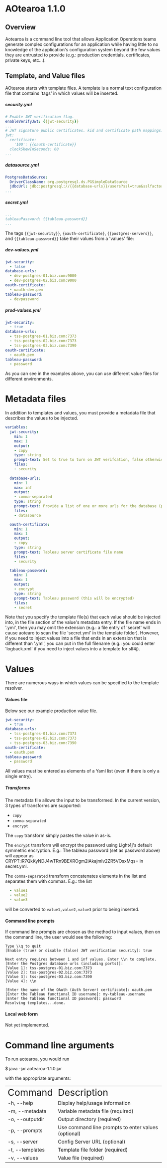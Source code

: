 # AOtearoa 1.1.0
## Overview
Aotearoa is a command line tool that allows Application Operations teams generate complex configurations for an application while having little to no knowledge of the application's configuration system beyond the few values they are entrusted to provide (e.g.: production credentials, certificates, private keys, etc...).

## Template, and Value files
AOtearoa starts with template files. A template is a normal text configuration file that contains 'tags' in which values will be inserted.

##### security.yml
```yaml
# Enable JWT verification flag.
enableVerifyJwt: {{jwt-security}}
...
# JWT signature public certificates. kid and certificate path mappings.
jwt:
  certificate:
    '100': {{oauth-certificate}}
  clockSkewInSeconds: 60
...
```

##### datasource.yml
```yaml
PostgresDataSource:
  DriverClassName: org.postgresql.ds.PGSimpleDataSource
  jdbcUrl: jdbc:postgresql://{{database-urls}}/users?ssl=true&sslfactory=com.biz.SSLSocketFactory
...
```

##### secret.yml
```yaml
...
tableauPassword: {{tableau-password}}
...
```

The tags `{{jwt-security}}`, `{oauth-certificate}`, `{{postgres-servers}}`, and `{{tableau-password}}` take their values from a 'values' file:

##### dev-values.yml
```yaml
jwt-security:
  - false
database-urls:  
  - dev-postgres-01.biz.com:9000
  - dev-postgres-02.biz.com:9000
oauth-certificate:
  - oauth-dev.pem
tableau-password:
  - devpassword
```

##### prod-values.yml
```yaml
jwt-security:
  - true
database-urls:  
  - tss-postgres-01.biz.com:7373
  - tss-postgres-02.biz.com:7373
  - tss-postgres-03.biz.com:7390  
oauth-certificate:
  - oauth.pem
tableau-password:
  - password  
```

As you can see in the examples above, you can use different value files for different environments. 

# Metadata files
In addition to templates and values, you must provide a metadata file that describes the values to be injected.

```yaml
variables:
  jwt-security:
    min: 1
    max: 1
    output:
    - copy
    type: string
    prompt-text: Set to true to turn on JWT verifcation, false otherwise
    files:
    - security
    
  database-urls:
    min: 1
    max: inf
    output:
    - comma-separated
    type: string
    prompt-text: Provide a list of one or more urls for the database (primary and failover instances). Include the ports.
    files:
    - datasource    

  oauth-certificate:
    min: 1
    max: 1
    output:
    - copy
    type: string
    prompt-text: Tableau server certificate file name
    files:
    - security

  tableau-password:
    min: 1
    max: 1
    output:
    - encrypt
    type: string
    prompt-text: Tableau password (this will be encrypted)
    files:
    - secret
```

Note that you specify the template file(s) that each value should be injected into, in the file section of the value's metadata entry. If the file name ends in '.yml', then you may omit the extension (e.g.: a file entry of 'secret' will cause aotearo to scan the file 'secret.yml' in the template folder). However, if you need to inject values into a file that ends in an extension that is different than '.yml', you can put in the full filename (e.g.: you could enter 'logback.xml' if you need to inject values into a template for slf4j). 

# Values
There are numerous ways in which values can be specified to the template resolver.

#### Values file
Below see our example production value file.

```yaml
jwt-security:
  - true
database-urls:  
  - tss-postgres-01.biz.com:7373
  - tss-postgres-02.biz.com:7373
  - tss-postgres-03.biz.com:7390
oauth-certificate:
  - oauth.pem
tableau-password:
  - password
```
All values must be entered as elements of a Yaml list (even if there is only a single entry).

##### Transforms
The metadata file allows the input to be transformed. In the current version, 3 types of transforms are supported:

- `copy`
- `comma-separated`
- `encrypt`

The `copy` transform simply pastes the value in as-is.

The `encrypt` transform will encrypt the password using Light4j's default symmetric encryption. E.g.: The tableau password (set as password above) will appear as CRYPT:iR7QkKyNDJ4wTRn9BEXROgm2iAkajmIv2ZR5VOsxMqs= in secret.yml.

The `comma-separated` transform concatenates elements in the list and separates them with commas. E.g.: the list
```yaml
  - value1
  - value2
  - value3
```
will be converted to `value1,value2,value3` prior to being inserted.

#### Command line prompts
If command line prompts are chosen as the method to input values, then on the command line, the user would see the following:  
```
Type \\q to quit
[Enable (true) or disable (false) JWT verification security]: true

Next entry requires between 1 and inf values. Enter \\n to complete.
[Enter the Postgres database urls (including ports)]: 
[Value 1]: tss-postgres-01.biz.com:7373
[Value 2]: tss-postgres-02.biz.com:7373
[Value 3]: tss-postgres-03.biz.com:7390
[Value 4]: \\n

[Enter the name of the OAuth (Auth Server) certificate]: oauth.pem
[Enter the Tableau functional ID username]: my-tableau-username
[Enter the Tableau functional ID password]: password
Resolving templates...done.
```

#### Local web form
Not yet implemented.

# Command line arguments
To run aotearoa, you would run

$ java -jar aotearoa-1.1.0.jar

with the appropriate arguments:

<table border="0">
 <tr>
    <td><span pan style="font-size:30px;">Command</td>
    <td><span style="font-size:30px">Description</b></td>
 </tr>
 <tr>
    <td>-h, --help</td>
    <td>Display help/usage information</td>
 </tr>
 <tr>
    <td>-m, --metadata</td>
    <td>Variable metadata file (required)</td>
 </tr> 
 <tr>
    <td>-o, --outputdir</td>
    <td>Output directory (required)</td>
 </tr>
 <tr>
    <td>-p, --prompts</td>
    <td>Use command line prompts to enter values (optional)</td>
 </tr>
 <tr>
    <td>-s, --server</td>
    <td>Config Server URL (optional)</td>
 </tr>
 <tr>
    <td>-t, --templates</td>
    <td>Template file folder (required)</td>
 </tr>
 <tr>
    <td>-v, --values <String></td>
    <td>Value file (required)</td>
 </tr>
</table>  